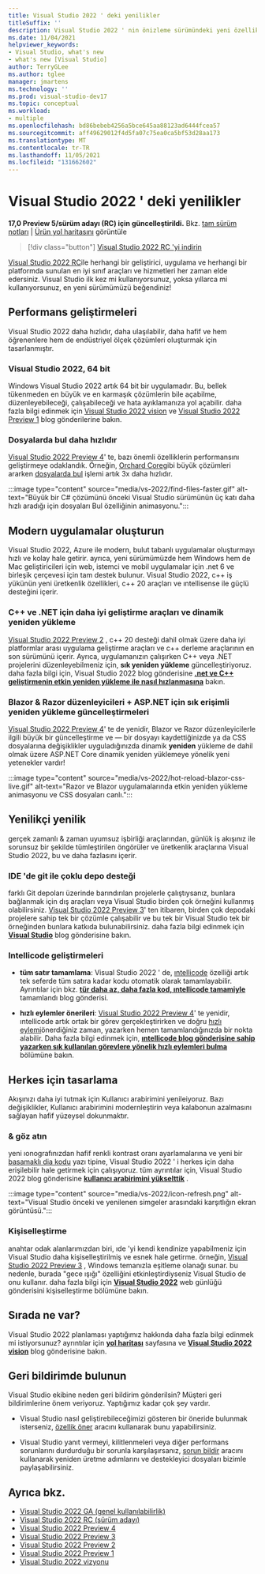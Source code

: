 ```yaml
---
title: Visual Studio 2022 ' deki yenilikler
titleSuffix: ''
description: Visual Studio 2022 ' nin önizleme sürümündeki yeni özellikler hakkında bilgi edinin.
ms.date: 11/04/2021
helpviewer_keywords:
- Visual Studio, what's new
- what's new [Visual Studio]
author: TerryGLee
ms.author: tglee
manager: jmartens
ms.technology: ''
ms.prod: visual-studio-dev17
ms.topic: conceptual
ms.workload:
- multiple
ms.openlocfilehash: bd86bebeb4256a5bce645aa88123ad6444fcea57
ms.sourcegitcommit: aff49629012f4d5fa07c75ea0ca5bf53d28aa173
ms.translationtype: MT
ms.contentlocale: tr-TR
ms.lasthandoff: 11/05/2021
ms.locfileid: "131662602"
---
```

# <a name="whats-new-in-visual-studio-2022"></a>Visual Studio 2022 ' deki yenilikler

**17,0 Preview 5/sürüm adayı (RC) için güncelleştirildi.** Bkz. [tam sürüm notları](/visualstudio/releases/2022/release-notes-preview/) | [Ürün yol haritasını](/visualstudio/productinfo/vs-roadmap/) görüntüle

>[!div class="button"]
>[Visual Studio 2022 RC 'yi indirin](https://visualstudio.microsoft.com/downloads/)

[Visual Studio 2022 RC](https://visualstudio.microsoft.com/vs/preview/)ile herhangi bir geliştirici, uygulama ve herhangi bir platformda sunulan en iyi sınıf araçları ve hizmetleri her zaman elde edersiniz. Visual Studio ilk kez mi kullanıyorsunuz, yoksa yıllarca mi kullanıyorsunuz, en yeni sürümümüzü beğendiniz!

## <a name="performance-improvements"></a>Performans geliştirmeleri

Visual Studio 2022 daha hızlıdır, daha ulaşılabilir, daha hafif ve hem öğrenenlere hem de endüstriyel ölçek çözümleri oluşturmak için tasarlanmıştır.

### <a name="visual-studio-2022-is-64-bit"></a>Visual Studio 2022, 64 bit

Windows Visual Studio 2022 artık 64 bit bir uygulamadır. Bu, bellek tükenmeden en büyük ve en karmaşık çözümlerin bile açabilme, düzenleyebileceği, çalışabileceği ve hata ayıklamanıza yol açabilir. daha fazla bilgi edinmek için [Visual Studio 2022 vision](https://devblogs.microsoft.com/visualstudio/visual-studio-2022/) ve [Visual Studio 2022 Preview 1](https://devblogs.microsoft.com/visualstudio/visual-studio-2022-preview-1-now-available/) blog gönderilerine bakın.

### <a name="find-in-files-is-faster"></a>Dosyalarda bul daha hızlıdır

[Visual Studio 2022 Preview 4](https://devblogs.microsoft.com/visualstudio/visual-studio-2022-preview-4-is-now-available/)' te, bazı önemli özelliklerin performansını geliştirmeye odaklandık. Örneğin, [Orchard Core](https://github.com/OrchardCMS/OrchardCore)gibi büyük çözümleri ararken [dosyalarda bul](find-in-files.md) işlemi artık 3x daha hızlıdır.

:::image type="content" source="media/vs-2022/find-files-faster.gif" alt-text="Büyük bir C# çözümünü önceki Visual Studio sürümünün üç katı daha hızlı aradığı için dosyaları Bul özelliğinin animasyonu.":::

## <a name="build-modern-apps"></a>Modern uygulamalar oluşturun

Visual Studio 2022, Azure ile modern, bulut tabanlı uygulamalar oluşturmayı hızlı ve kolay hale getirir. ayrıca, yeni sürümümüzde hem Windows hem de Mac geliştiricileri için web, istemci ve mobil uygulamalar için .net 6 ve birleşik çerçevesi için tam destek bulunur. Visual Studio 2022, c++ iş yükünün yeni üretkenlik özellikleri, c++ 20 araçları ve ıntellisense ile güçlü desteğini içerir.

### <a name="better-dev-tools-for-c-and-net-and-hot-reload"></a>C++ ve .NET için daha iyi geliştirme araçları ve dinamik yeniden yükleme

[Visual Studio 2022 Preview 2](https://devblogs.microsoft.com/visualstudio/visual-studio-2022-preview-2-is-out/) , c++ 20 desteği dahil olmak üzere daha iyi platformlar arası uygulama geliştirme araçları ve c++ derleme araçlarının en son sürümünü içerir. Ayrıca, uygulamanızın çalışırken C++ veya .NET projelerini düzenleyebilmeniz için, **sık yeniden yükleme** güncelleştiriyoruz. daha fazla bilgi için, Visual Studio 2022 blog gönderisine [**.net ve C++ geliştirmenin etkin yeniden yükleme ile nasıl hızlanmasına**](https://devblogs.microsoft.com/visualstudio/speed-up-your-dotnet-and-cplusplus-development-with-hot-reload-in-visual-studio-2022/) bakın.

### <a name="updates-for-blazor--razor-editors--hot-reload-for-aspnet"></a>Blazor & Razor düzenleyicileri + ASP.NET için sık erişimli yeniden yükleme güncelleştirmeleri

[Visual Studio 2022 Preview 4](https://devblogs.microsoft.com/visualstudio/visual-studio-2022-preview-4-is-now-available/)' te de yenidir, Blazor ve Razor düzenleyicilerle ilgili büyük bir güncelleştirme ve  &mdash; bir dosyayı kaydettiğinizde ya da CSS dosyalarına değişiklikler uyguladığınızda dinamik **yeniden** yükleme de dahil olmak üzere ASP.NET Core dinamik yeniden yüklemeye yönelik yeni yetenekler vardır!

:::image type="content" source="media/vs-2022/hot-reload-blazor-css-live.gif" alt-text="Razor ve Blazor uygulamalarında etkin yeniden yükleme animasyonu ve CSS dosyaları canlı.":::

## <a name="innovation-at-your-fingertips"></a>Yenilikçi yenilik

gerçek zamanlı & zaman uyumsuz işbirliği araçlarından, günlük iş akışınız ile sorunsuz bir şekilde tümleştirilen öngörüler ve üretkenlik araçlarına Visual Studio 2022, bu ve daha fazlasını içerir.

### <a name="multi-repo-support-with-git-in-the-ide"></a>IDE 'de git ile çoklu depo desteği

farklı Git depoları üzerinde barındırılan projelerle çalıştıysanız, bunlara bağlanmak için dış araçları veya Visual Studio birden çok örneğini kullanmış olabilirsiniz. [Visual Studio 2022 Preview 3](https://devblogs.microsoft.com/visualstudio/visual-studio-2022-preview-3-now-available/)' ten itibaren, birden çok depodaki projelere sahip tek bir çözümle çalışabilir ve bu tek bir Visual Studio tek bir örneğinden bunlara katkıda bulunabilirsiniz. daha fazla bilgi edinmek için [**Visual Studio**](https://devblogs.microsoft.com/visualstudio/multi-repo-support-in-visual-studio/) blog gönderisine bakın.

### <a name="intellicode-improvements"></a>Intellicode geliştirmeleri

* **tüm satır tamamlama**: Visual Studio 2022 ' de, [ıntellicode](/visualstudio/intellicode/) özelliği artık tek seferde tüm satıra kadar kodu otomatik olarak tamamlayabilir. Ayrıntılar için bkz. [**tür daha az, daha fazla kod, ıntellicode tamamiyle**](https://devblogs.microsoft.com/visualstudio/type-less-code-more-with-intellicode-completions/) tamamlandı blog gönderisi.

* **hızlı eylemler önerileri**: [Visual Studio 2022 Preview 4](https://devblogs.microsoft.com/visualstudio/visual-studio-2022-preview-4-is-now-available/)' te yenidir, ıntellicode artık ortak bir görev gerçekleştirirken ve doğru [hızlı eylemi](quick-actions.md)önerdiğiniz zaman, yazarken hemen tamamlandığınızda bir nokta alabilir. Daha fazla bilgi edinmek için, [**ıntellicode blog gönderisine sahip yazarken sık kullanılan görevlere yönelik hızlı eylemleri bulma**](https://devblogs.microsoft.com/visualstudio/discover-quick-action-intellicode/) bölümüne bakın.

## <a name="designing-for-everyone"></a>Herkes için tasarlama

Akışınızı daha iyi tutmak için Kullanıcı arabirimini yenileiyoruz. Bazı değişiklikler, Kullanıcı arabirimini modernleştirin veya kalabonun azalmasını sağlayan hafif yüzeysel dokunmaktır.

### <a name="look--feel"></a>& göz atın

yeni ıonografınızdan hafif renkli kontrast oranı ayarlamalarına ve yeni bir [basamaklı dia kodu](https://github.com/microsoft/cascadia-code#welcome) yazı tipine, Visual Studio 2022 ' i herkes için daha erişilebilir hale getirmek için çalışıyoruz. tüm ayrıntılar için, Visual Studio 2022 blog gönderisine [**kullanıcı arabirimini yükselttik**](https://devblogs.microsoft.com/visualstudio/weve-upgraded-the-ui-in-visual-studio-2022/) .

:::image type="content" source="media/vs-2022/icon-refresh.png" alt-text="Visual Studio önceki ve yenilenen simgeler arasındaki karşıtlığın ekran görüntüsü.":::

### <a name="personalization"></a>Kişiselleştirme

anahtar odak alanlarımızdan biri, ıde 'yi kendi kendinize yapabilmeniz için Visual Studio daha kişiselleştirilmiş ve esnek hale getirme. örneğin, [Visual Studio 2022 Preview 3](https://devblogs.microsoft.com/visualstudio/visual-studio-2022-preview-3-now-available/) , Windows temanızla eşitleme olanağı sunar. bu nedenle, burada "gece ışığı" özelliğini etkinleştirdiyseniz Visual Studio de onu kullanır. daha fazla bilgi için [**Visual Studio 2022**](https://devblogs.microsoft.com/visualstudio/personalize-your-visual-studio-2022/) web günlüğü gönderisini kişiselleştirme bölümüne bakın.

## <a name="whats-next"></a>Sırada ne var?

Visual Studio 2022 planlaması yaptığımız hakkında daha fazla bilgi edinmek mi istiyorsunuz? ayrıntılar için [**yol haritası**](/visualstudio/productinfo/vs-roadmap/) sayfasına ve [**Visual Studio 2022 vision**](https://devblogs.microsoft.com/visualstudio/visual-studio-2022/) blog gönderisine bakın.

## <a name="give-us-feedback"></a>Geri bildirimde bulunun

Visual Studio ekibine neden geri bildirim gönderilsin? Müşteri geri bildirimlerine önem veriyoruz. Yaptığımız kadar çok şey vardır.

* Visual Studio nasıl geliştirebileceğimizi gösteren bir öneride bulunmak isterseniz, [özellik öner](suggest-a-feature.md) aracını kullanarak bunu yapabilirsiniz.

* Visual Studio yanıt vermeyi, kilitlenmeleri veya diğer performans sorunlarını durdurduğu bir sorunla karşılaşırsanız, [sorun bildir](how-to-report-a-problem-with-visual-studio.md) aracını kullanarak yeniden üretme adımlarını ve destekleyici dosyaları bizimle paylaşabilirsiniz.

## <a name="see-also"></a>Ayrıca bkz.

* [Visual Studio 2022 GA (genel kullanılabilirlik)](https://devblogs.microsoft.com/visualstudio/join-us-november-8th-for-the-launch-of-visual-studio-2022/)
* [Visual Studio 2022 RC (sürüm adayı)](https://devblogs.microsoft.com/visualstudio/join-us-november-8th-for-the-launch-of-visual-studio-2022/)
* [Visual Studio 2022 Preview 4](https://devblogs.microsoft.com/visualstudio/visual-studio-2022-preview-4-is-now-available/)
* [Visual Studio 2022 Preview 3](https://devblogs.microsoft.com/visualstudio/visual-studio-2022-preview-3-now-available/)
* [Visual Studio 2022 Preview 2](https://devblogs.microsoft.com/visualstudio/visual-studio-2022-preview-2-is-out/)
* [Visual Studio 2022 Preview 1](https://devblogs.microsoft.com/visualstudio/visual-studio-2022-preview-1-now-available/)
* [Visual Studio 2022 vizyonu](https://devblogs.microsoft.com/visualstudio/visual-studio-2022/)

